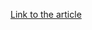[Link to the article](https://www.microsoft.com/security/blog/2022/01/15/destructive-malware-targeting-ukrainian-organizations/)

